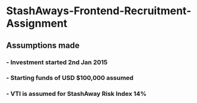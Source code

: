 # StashAways-Frontend-Recruitment-Assignment

## Assumptions made

### - Investment started 2nd Jan 2015

### - Starting funds of USD $100,000 assumed

### - VTI is assumed for StashAway Risk Index 14%

